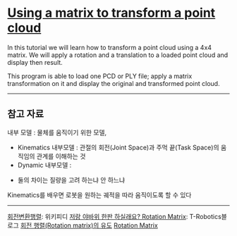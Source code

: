 # [Using a matrix to transform a point cloud](http://pointclouds.org/documentation/tutorials/matrix_transform.php#matrix-transform)

In this tutorial we will learn how to transform a point cloud using a 4x4 matrix. We will apply a rotation and a translation to a loaded point cloud and display then result.

This program is able to load one PCD or PLY file; apply a matrix transformation on it and display the original and transformed point cloud.













---

## 참고 자료 



내부 모델 : 물체를 움직이기 위한 모델, 
- Kinematics 내부모델 : 관절의 회전(Joint Space)과 주먹 끝(Task Space)의 움직임의 관계를 이해하는 것
- Dynamic 내부모델 : 
* 둘의 차이는 질량을 고려 하는냐 안 하느냐 

Kinematics를 배우면 로봇을 원하는 궤적을 따라 움직이도록 할 수 있다






---
[회전변환행렬](http://t-robotics.blogspot.com/2013/07/rotation-matrix.html#.W8ZOAWgzYuV): 위키피디
[저랑 야바위 한판 하실래요? Rotation Matrix](http://t-robotics.blogspot.com/2013/07/rotation-matrix.html#.W8ZOAWgzYuV): T-Robotics블로그 
[회전 행렬(Rotation matrix)의 유도](https://o-tantk.github.io/posts/derive-rotation-matrix/)
[Rotation Matrix](http://livingeasy.tistory.com/10)